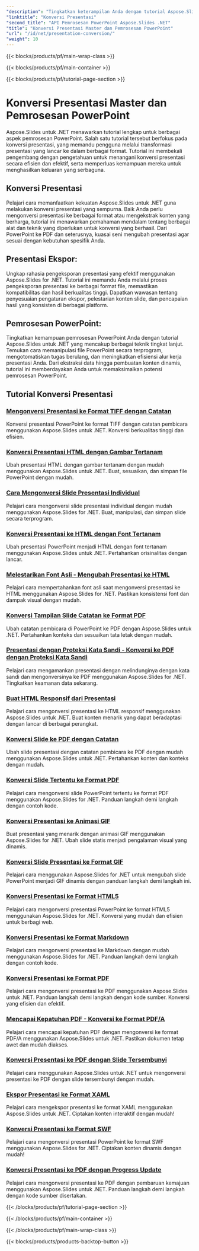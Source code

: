 ```yaml
---
"description": "Tingkatkan keterampilan Anda dengan tutorial Aspose.Slides untuk .NET. Pelajari konversi presentasi dan pemrosesan PowerPoint langkah demi langkah. Ubah alur kerja Anda hari ini!"
"linktitle": "Konversi Presentasi"
"second_title": "API Pemrosesan PowerPoint Aspose.Slides .NET"
"title": "Konversi Presentasi Master dan Pemrosesan PowerPoint"
"url": "/id/net/presentation-conversion/"
"weight": 10
---
```


{{< blocks/products/pf/main-wrap-class >}}

{{< blocks/products/pf/main-container >}}

{{< blocks/products/pf/tutorial-page-section >}}

# Konversi Presentasi Master dan Pemrosesan PowerPoint


Aspose.Slides untuk .NET menawarkan tutorial lengkap untuk berbagai aspek pemrosesan PowerPoint. Salah satu tutorial tersebut berfokus pada konversi presentasi, yang memandu pengguna melalui transformasi presentasi yang lancar ke dalam berbagai format. Tutorial ini membekali pengembang dengan pengetahuan untuk menangani konversi presentasi secara efisien dan efektif, serta memperluas kemampuan mereka untuk menghasilkan keluaran yang serbaguna.

## Konversi Presentasi 

Pelajari cara memanfaatkan kekuatan Aspose.Slides untuk .NET guna melakukan konversi presentasi yang sempurna. Baik Anda perlu mengonversi presentasi ke berbagai format atau mengekstrak konten yang berharga, tutorial ini menawarkan pemahaman mendalam tentang berbagai alat dan teknik yang diperlukan untuk konversi yang berhasil. Dari PowerPoint ke PDF dan seterusnya, kuasai seni mengubah presentasi agar sesuai dengan kebutuhan spesifik Anda.

## Presentasi Ekspor: 
Ungkap rahasia pengeksporan presentasi yang efektif menggunakan Aspose.Slides for .NET. Tutorial ini memandu Anda melalui proses pengeksporan presentasi ke berbagai format file, memastikan kompatibilitas dan hasil berkualitas tinggi. Dapatkan wawasan tentang penyesuaian pengaturan ekspor, pelestarian konten slide, dan pencapaian hasil yang konsisten di berbagai platform.

## Pemrosesan PowerPoint: 
Tingkatkan kemampuan pemrosesan PowerPoint Anda dengan tutorial Aspose.Slides untuk .NET yang mencakup berbagai teknik tingkat lanjut. Temukan cara memanipulasi file PowerPoint secara terprogram, mengotomatiskan tugas berulang, dan meningkatkan efisiensi alur kerja presentasi Anda. Dari ekstraksi data hingga pembuatan konten dinamis, tutorial ini memberdayakan Anda untuk memaksimalkan potensi pemrosesan PowerPoint.


## Tutorial Konversi Presentasi
### [Mengonversi Presentasi ke Format TIFF dengan Catatan](./converting-presentations-to-tiff-format-with-notes/)
Konversi presentasi PowerPoint ke format TIFF dengan catatan pembicara menggunakan Aspose.Slides untuk .NET. Konversi berkualitas tinggi dan efisien.
### [Konversi Presentasi HTML dengan Gambar Tertanam](./convert-html-presentation-with-embedded-images/)
Ubah presentasi HTML dengan gambar tertanam dengan mudah menggunakan Aspose.Slides untuk .NET. Buat, sesuaikan, dan simpan file PowerPoint dengan mudah.
### [Cara Mengonversi Slide Presentasi Individual](./how-to-convert-individual-presentation-slides/)
Pelajari cara mengonversi slide presentasi individual dengan mudah menggunakan Aspose.Slides for .NET. Buat, manipulasi, dan simpan slide secara terprogram.
### [Konversi Presentasi ke HTML dengan Font Tertanam](./convert-presentations-to-html-with-embedded-fonts/)
Ubah presentasi PowerPoint menjadi HTML dengan font tertanam menggunakan Aspose.Slides untuk .NET. Pertahankan orisinalitas dengan lancar.
### [Melestarikan Font Asli - Mengubah Presentasi ke HTML](./preserving-original-fonts-convert-presentation-to-html/)
Pelajari cara mempertahankan font asli saat mengonversi presentasi ke HTML menggunakan Aspose.Slides for .NET. Pastikan konsistensi font dan dampak visual dengan mudah.
### [Konversi Tampilan Slide Catatan ke Format PDF](./convert-notes-slide-view-to-pdf-format/)
Ubah catatan pembicara di PowerPoint ke PDF dengan Aspose.Slides untuk .NET. Pertahankan konteks dan sesuaikan tata letak dengan mudah.
### [Presentasi dengan Proteksi Kata Sandi - Konversi ke PDF dengan Proteksi Kata Sandi](./password-protect-presentations-convert-to-password-protected-pdf/)
Pelajari cara mengamankan presentasi dengan melindunginya dengan kata sandi dan mengonversinya ke PDF menggunakan Aspose.Slides for .NET. Tingkatkan keamanan data sekarang.
### [Buat HTML Responsif dari Presentasi](./create-responsive-html-from-presentation/)
Pelajari cara mengonversi presentasi ke HTML responsif menggunakan Aspose.Slides untuk .NET. Buat konten menarik yang dapat beradaptasi dengan lancar di berbagai perangkat.
### [Konversi Slide ke PDF dengan Catatan](./convert-slides-to-pdf-with-notes/)
Ubah slide presentasi dengan catatan pembicara ke PDF dengan mudah menggunakan Aspose.Slides untuk .NET. Pertahankan konten dan konteks dengan mudah.
### [Konversi Slide Tertentu ke Format PDF](./convert-specific-slide-to-pdf-format/)
Pelajari cara mengonversi slide PowerPoint tertentu ke format PDF menggunakan Aspose.Slides for .NET. Panduan langkah demi langkah dengan contoh kode.
### [Konversi Presentasi ke Animasi GIF](./convert-presentation-to-gif-animation/)
Buat presentasi yang menarik dengan animasi GIF menggunakan Aspose.Slides for .NET. Ubah slide statis menjadi pengalaman visual yang dinamis.
### [Konversi Slide Presentasi ke Format GIF](./convert-presentation-slides-to-gif-format/)
Pelajari cara menggunakan Aspose.Slides for .NET untuk mengubah slide PowerPoint menjadi GIF dinamis dengan panduan langkah demi langkah ini.
### [Konversi Presentasi ke Format HTML5](./convert-presentation-to-html5-format/)
Pelajari cara mengonversi presentasi PowerPoint ke format HTML5 menggunakan Aspose.Slides for .NET. Konversi yang mudah dan efisien untuk berbagi web.
### [Konversi Presentasi ke Format Markdown](./convert-presentation-to-markdown-format/)
Pelajari cara mengonversi presentasi ke Markdown dengan mudah menggunakan Aspose.Slides for .NET. Panduan langkah demi langkah dengan contoh kode.
### [Konversi Presentasi ke Format PDF](./convert-presentation-to-pdf-format/)
Pelajari cara mengonversi presentasi ke PDF menggunakan Aspose.Slides untuk .NET. Panduan langkah demi langkah dengan kode sumber. Konversi yang efisien dan efektif.
### [Mencapai Kepatuhan PDF - Konversi ke Format PDF/A](./achieving-pdf-compliance-convert-to-pdf-a-format/)
Pelajari cara mencapai kepatuhan PDF dengan mengonversi ke format PDF/A menggunakan Aspose.Slides untuk .NET. Pastikan dokumen tetap awet dan mudah diakses.
### [Konversi Presentasi ke PDF dengan Slide Tersembunyi](./convert-presentation-to-pdf-with-hidden-slides/)
Pelajari cara menggunakan Aspose.Slides untuk .NET untuk mengonversi presentasi ke PDF dengan slide tersembunyi dengan mudah.
### [Ekspor Presentasi ke Format XAML](./export-presentation-to-xaml-format/)
Pelajari cara mengekspor presentasi ke format XAML menggunakan Aspose.Slides untuk .NET. Ciptakan konten interaktif dengan mudah!
### [Konversi Presentasi ke Format SWF](./convert-presentation-to-swf-format/)
Pelajari cara mengonversi presentasi PowerPoint ke format SWF menggunakan Aspose.Slides for .NET. Ciptakan konten dinamis dengan mudah!
### [Konversi Presentasi ke PDF dengan Progress Update](./convert-presentation-to-pdf-with-progress-update/)
Pelajari cara mengonversi presentasi ke PDF dengan pembaruan kemajuan menggunakan Aspose.Slides untuk .NET. Panduan langkah demi langkah dengan kode sumber disertakan.

{{< /blocks/products/pf/tutorial-page-section >}}

{{< /blocks/products/pf/main-container >}}

{{< /blocks/products/pf/main-wrap-class >}}

{{< blocks/products/products-backtop-button >}}